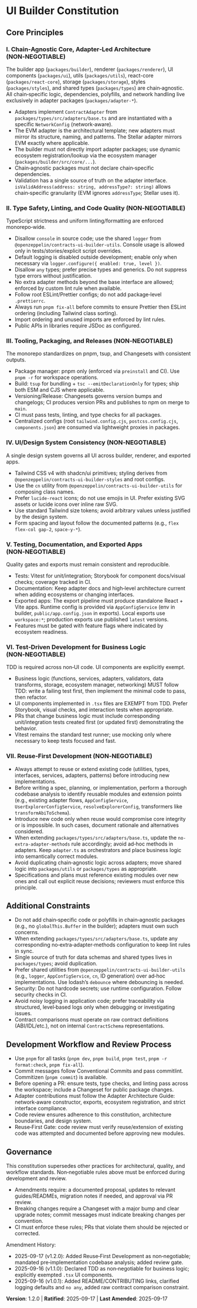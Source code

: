 # UI Builder Constitution

## Core Principles

### I. Chain‑Agnostic Core, Adapter‑Led Architecture (NON‑NEGOTIABLE)

The builder app (`packages/builder`), renderer (`packages/renderer`), UI components (`packages/ui`), utils (`packages/utils`), react-core (`packages/react-core`), storage (`packages/storage`), styles (`packages/styles`), and shared types (`packages/types`) are chain‑agnostic. All chain‑specific logic, dependencies, polyfills, and network handling live exclusively in adapter packages (`packages/adapter-*`).

- Adapters implement `ContractAdapter` from `packages/types/src/adapters/base.ts` and are instantiated with a specific `NetworkConfig` (network‑aware).
- The EVM adapter is the architectural template; new adapters must mirror its structure, naming, and patterns. The Stellar adapter mirrors EVM exactly where applicable.
- The builder must not directly import adapter packages; use dynamic ecosystem registration/lookup via the ecosystem manager (`packages/builder/src/core/...`).
- Chain‑agnostic packages must not declare chain‑specific dependencies.
- Validation has a single source of truth on the adapter interface. `isValidAddress(address: string, addressType?: string)` allows chain‑specific granularity (EVM ignores `addressType`; Stellar uses it).

### II. Type Safety, Linting, and Code Quality (NON‑NEGOTIABLE)

TypeScript strictness and uniform linting/formatting are enforced monorepo‑wide.

- Disallow `console` in source code; use the shared `logger` from `@openzeppelin/contracts-ui-builder-utils`. Console usage is allowed only in tests/stories/explicit script overrides.
- Default logging is disabled outside development; enable only when necessary via `logger.configure({ enabled: true, level })`.
- Disallow `any` types; prefer precise types and generics. Do not suppress type errors without justification.
- No extra adapter methods beyond the base interface are allowed; enforced by custom lint rule when available.
- Follow root ESLint/Prettier configs; do not add package‑level `.prettierrc`.
- Always run `pnpm fix-all` before commits to ensure Prettier then ESLint ordering (including Tailwind class sorting).
- Import ordering and unused imports are enforced by lint rules.
- Public APIs in libraries require JSDoc as configured.

### III. Tooling, Packaging, and Releases (NON‑NEGOTIABLE)

The monorepo standardizes on pnpm, tsup, and Changesets with consistent outputs.

- Package manager: pnpm only (enforced via `preinstall` and CI). Use `pnpm -r` for workspace operations.
- Build: `tsup` for bundling + `tsc --emitDeclarationOnly` for types; ship both ESM and CJS where applicable.
- Versioning/Release: Changesets governs version bumps and changelogs; CI produces version PRs and publishes to npm on merge to `main`.
- CI must pass tests, linting, and type checks for all packages.
- Centralized configs (root `tailwind.config.cjs`, `postcss.config.cjs`, `components.json`) are consumed via lightweight proxies in packages.

### IV. UI/Design System Consistency (NON‑NEGOTIABLE)

A single design system governs all UI across builder, renderer, and exported apps.

- Tailwind CSS v4 with shadcn/ui primitives; styling derives from `@openzeppelin/contracts-ui-builder-styles` and root configs.
- Use the `cn` utility from `@openzeppelin/contracts-ui-builder-utils` for composing class names.
- Prefer `lucide-react` icons; do not use emojis in UI. Prefer existing SVG assets or lucide icons over inline raw SVG.
- Use standard Tailwind size tokens; avoid arbitrary values unless justified by the design system.
- Form spacing and layout follow the documented patterns (e.g., `flex flex-col gap-2`, `space-y-*`).

### V. Testing, Documentation, and Exported Apps (NON‑NEGOTIABLE)

Quality gates and exports must remain consistent and reproducible.

- Tests: Vitest for unit/integration; Storybook for component docs/visual checks; coverage tracked in CI.
- Documentation: Keep adapter docs and high‑level architecture current when adding ecosystems or changing interfaces.
- Exported apps: The export pipeline must produce standalone React + Vite apps. Runtime config is provided via `AppConfigService` (env in builder, `public/app.config.json` in exports). Local exports use `workspace:*`; production exports use published `latest` versions.
- Features must be gated with feature flags where indicated by ecosystem readiness.

### VI. Test‑Driven Development for Business Logic (NON‑NEGOTIABLE)

TDD is required across non‑UI code. UI components are explicitly exempt.

- Business logic (functions, services, adapters, validators, data transforms, storage, ecosystem manager, networking) MUST follow TDD: write a failing test first, then implement the minimal code to pass, then refactor.
- UI components implemented in `.tsx` files are EXEMPT from TDD. Prefer Storybook, visual checks, and interaction tests when appropriate.
- PRs that change business logic must include corresponding unit/integration tests created first (or updated first) demonstrating the behavior.
- Vitest remains the standard test runner; use mocking only where necessary to keep tests focused and fast.

### VII. Reuse‑First Development (NON‑NEGOTIABLE)

- Always attempt to reuse or extend existing code (utilities, types, interfaces, services, adapters, patterns) before introducing new implementations.
- Before writing a spec, planning, or implementation, perform a thorough codebase analysis to identify reusable modules and extension points (e.g., existing adapter flows, `AppConfigService`, `UserExplorerConfigService`, `resolveExplorerConfig`, transformers like `transformAbiToSchema`).
- Introduce new code only when reuse would compromise core integrity or is impossible. In such cases, document rationale and alternatives considered.
- When extending `packages/types/src/adapters/base.ts`, update the `no-extra-adapter-methods` rule accordingly; avoid ad‑hoc methods in adapters. Keep `adapter.ts` as orchestrators and place business logic into semantically correct modules.
- Avoid duplicating chain‑agnostic logic across adapters; move shared logic into `packages/utils` or `packages/types` as appropriate.
- Specifications and plans must reference existing modules over new ones and call out explicit reuse decisions; reviewers must enforce this principle.

## Additional Constraints

- Do not add chain‑specific code or polyfills in chain‑agnostic packages (e.g., no `globalThis.Buffer` in the builder); adapters must own such concerns.
- When extending `packages/types/src/adapters/base.ts`, update any corresponding no‑extra‑adapter‑methods configuration to keep lint rules in sync.
- Single source of truth for data schemas and shared types lives in `packages/types`; avoid duplication.
- Prefer shared utilities from `@openzeppelin/contracts-ui-builder-utils` (e.g., `logger`, `AppConfigService`, `cn`, ID generation) over ad‑hoc implementations. Use lodash’s `debounce` where debouncing is needed.
- Security: Do not hardcode secrets; use runtime configuration. Follow security checks in CI.
- Avoid noisy logging in application code; prefer traceability via structured, level‑based logs only when debugging or investigating issues.
- Contract comparisons must operate on raw contract definitions (ABI/IDL/etc.), not on internal `ContractSchema` representations.

## Development Workflow and Review Process

- Use `pnpm` for all tasks (`pnpm dev`, `pnpm build`, `pnpm test`, `pnpm -r format:check`, `pnpm fix-all`).
- Commit messages follow Conventional Commits and pass commitlint. Commitizen (`pnpm commit`) is available.
- Before opening a PR: ensure tests, type checks, and linting pass across the workspace; include a Changeset for public package changes.
- Adapter contributions must follow the Adapter Architecture Guide: network‑aware constructor, exports, ecosystem registration, and strict interface compliance.
- Code review ensures adherence to this constitution, architecture boundaries, and design system.
- Reuse‑First Gate: code review must verify reuse/extension of existing code was attempted and documented before approving new modules.

## Governance

This constitution supersedes other practices for architectural, quality, and workflow standards. Non‑negotiable rules above must be enforced during development and review.

- Amendments require: a documented proposal, updates to relevant guides/READMEs, migration notes if needed, and approval via PR review.
- Breaking changes require a Changeset with a major bump and clear upgrade notes; commit messages must indicate breaking changes per convention.
- CI must enforce these rules; PRs that violate them should be rejected or corrected.

Amendment History:

- 2025-09-17 (v1.2.0): Added Reuse‑First Development as non‑negotiable; mandated pre‑implementation codebase analysis; added review gate.
- 2025-09-16 (v1.1.0): Declared TDD as non‑negotiable for business logic; explicitly exempted `.tsx` UI components.
- 2025-09-16 (v1.0.1): Added README/CONTRIBUTING links, clarified logging defaults and `no any`, added raw contract comparison constraint.

**Version**: 1.2.0 | **Ratified**: 2025-09-17 | **Last Amended**: 2025-09-17
